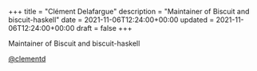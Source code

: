 +++
title = "Clément Delafargue"
description = "Maintainer of Biscuit and biscuit-haskell"
date = 2021-11-06T12:24:00+00:00
updated = 2021-11-06T12:24:00+00:00
draft = false
+++

Maintainer of Biscuit and biscuit-haskell

[@clementd](https://github.com/divarvel)
